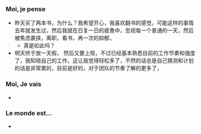 ### Moi, je pense
- 昨天买了两本书，为什么？我希望开心，我喜欢翻书的感觉，可能这样的事情去年就发生过，然后我就在日复一日的疲惫中，忽视每一个普通的一天，然后被焦虑裹挟，离职，看书，再一次的抑郁，
	- 真是如此吗？
- 明天终于放一天假， 然后又要上班，不过已经基本熟悉目前的工作节奏和强度了，我知晓自己的工作，这让我觉得轻松多了，不然的话总是自己猜测和计划的话是非常累的，目前是好的，对于团队的节奏了解的更多了，




### Moi, Je vais
- 



### Le monde est...
- 